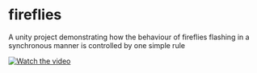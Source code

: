 # fireflies
A unity project demonstrating how the behaviour of fireflies flashing in a synchronous manner is controlled by one simple rule

[![Watch the video](https://img.youtube.com/vi/oLZ_ZNVQeOA/maxresdefault.jpg)](https://youtu.be/oLZ_ZNVQeOA)
